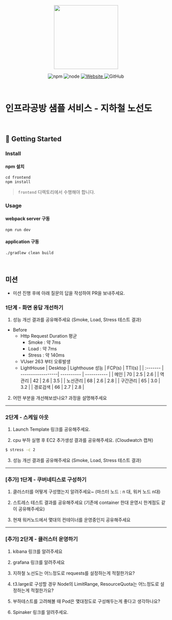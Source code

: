 <p align="center">
    <img width="200px;" src="https://raw.githubusercontent.com/woowacourse/atdd-subway-admin-frontend/master/images/main_logo.png"/>
</p>
<p align="center">
  <img alt="npm" src="https://img.shields.io/badge/npm-%3E%3D%205.5.0-blue">
  <img alt="node" src="https://img.shields.io/badge/node-%3E%3D%209.3.0-blue">
  <a href="https://edu.nextstep.camp/c/R89PYi5H" alt="nextstep atdd">
    <img alt="Website" src="https://img.shields.io/website?url=https%3A%2F%2Fedu.nextstep.camp%2Fc%2FR89PYi5H">
  </a>
  <img alt="GitHub" src="https://img.shields.io/github/license/next-step/atdd-subway-service">
</p>

<br>

# 인프라공방 샘플 서비스 - 지하철 노선도

<br>

## 🚀 Getting Started

### Install
#### npm 설치
```
cd frontend
npm install
```
> `frontend` 디렉토리에서 수행해야 합니다.

### Usage
#### webpack server 구동
```
npm run dev
```
#### application 구동
```
./gradlew clean build
```
<br>

## 미션

* 미션 진행 후에 아래 질문의 답을 작성하여 PR을 보내주세요.


### 1단계 - 화면 응답 개선하기
1. 성능 개선 결과를 공유해주세요 (Smoke, Load, Stress 테스트 결과)
- Before
    - Http Request Duration 평균
        - Smoke  : 약 7ms
        - Load   : 약 7ms
        - Stress : 약 140ms
    - VUser 263 부터 오류발생
    - LightHouse
         | Desktop  | Lighthouse 성능    | FCP(s) | TTI(s) |
         | :------- | ------------------| ---------- | ----------- |
         | 메인      | 70                | 2.5        | 2.6         |
         | 역관리     | 42                | 2.6       | 3.5         |
         | 노선관리   | 68                | 2.6        | 2.8         |
         | 구간관리   | 65                | 3.0        | 3.2         |
         | 경로검색   | 66                | 2.7        | 2.8        | 



2. 어떤 부분을 개선해보셨나요? 과정을 설명해주세요

---

### 2단계 - 스케일 아웃

1. Launch Template 링크를 공유해주세요.

2. cpu 부하 실행 후 EC2 추가생성 결과를 공유해주세요. (Cloudwatch 캡쳐)

```sh
$ stress -c 2
```

3. 성능 개선 결과를 공유해주세요 (Smoke, Load, Stress 테스트 결과)

---
### [추가] 1단계 - 쿠버네티스로 구성하기
1. 클러스터를 어떻게 구성했는지 알려주세요~ (마스터 노드 : n 대, 워커 노드 n대)

2. 스트레스 테스트 결과를 공유해주세요 (기존에 container 한대 운영시 한계점도 같이 공유해주세요)

3. 현재 워커노드에서 몇대의 컨테이너를 운영중인지 공유해주세요

---

### [추가] 2단계 - 클러스터 운영하기
1. kibana 링크를 알려주세요

2. grafana 링크를 알려주세요

3. 지하철 노선도는 어느정도로 requests를 설정하는게 적절한가요?

4. t3.large로 구성할 경우 Node의 LimitRange, ResourceQuota는 어느정도로 설정하는게 적절한가요?

5. 부하테스트를 고려해볼 때 Pod은 몇대정도로 구성해두는게 좋다고 생각하나요?

6. Spinaker 링크를 알려주세요.

